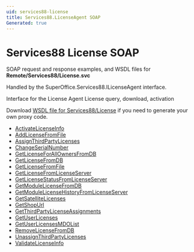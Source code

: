 ```yaml
---
uid: services88-license
title: Services88.LicenseAgent SOAP
Generated: true
---
```


# Services88 License SOAP

SOAP request and response examples, and WSDL files for **Remote/Services88/License.svc**

Handled by the <see cref="T:SuperOffice.Services88.ILicenseAgent">SuperOffice.Services88.ILicenseAgent</see> interface.

Interface for the License Agent
License query, download, activation

Download [WSDL file for Services88/License](../Services88-License.md) if you need to generate your own proxy code.

* [ActivateLicenseInfo](ActivateLicenseInfo.md)
* [AddLicenseFromFile](AddLicenseFromFile.md)
* [AssignThirdPartyLicenses](AssignThirdPartyLicenses.md)
* [ChangeSerialNumber](ChangeSerialNumber.md)
* [GetLicenseForAllOwnersFromDB](GetLicenseForAllOwnersFromDB.md)
* [GetLicenseFromDB](GetLicenseFromDB.md)
* [GetLicenseFromFile](GetLicenseFromFile.md)
* [GetLicenseFromLicenseServer](GetLicenseFromLicenseServer.md)
* [GetLicenseStatusFromLicenseServer](GetLicenseStatusFromLicenseServer.md)
* [GetModuleLicenseFromDB](GetModuleLicenseFromDB.md)
* [GetModuleLicenseHistoryFromLicenseServer](GetModuleLicenseHistoryFromLicenseServer.md)
* [GetSatelliteLicenses](GetSatelliteLicenses.md)
* [GetShopUrl](GetShopUrl.md)
* [GetThirdPartyLicenseAssignments](GetThirdPartyLicenseAssignments.md)
* [GetUserLicenses](GetUserLicenses.md)
* [GetUserLicensesMDOList](GetUserLicensesMDOList.md)
* [RemoveLicenseFromDB](RemoveLicenseFromDB.md)
* [UnassignThirdPartyLicenses](UnassignThirdPartyLicenses.md)
* [ValidateLicenseInfo](ValidateLicenseInfo.md)
